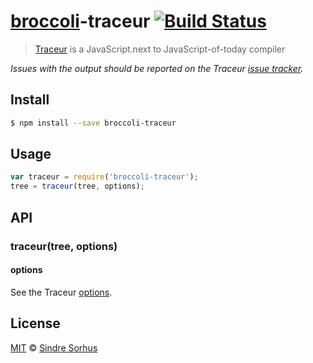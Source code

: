 # [broccoli](https://github.com/joliss/broccoli)-traceur [![Build Status](https://travis-ci.org/sindresorhus/broccoli-traceur.svg?branch=master)](https://travis-ci.org/sindresorhus/broccoli-traceur)

> [Traceur](https://github.com/google/traceur-compiler) is a JavaScript.next to JavaScript-of-today compiler

*Issues with the output should be reported on the Traceur [issue tracker](https://github.com/google/traceur-compiler/issues).*


## Install

```bash
$ npm install --save broccoli-traceur
```


## Usage

```js
var traceur = require('broccoli-traceur');
tree = traceur(tree, options);
```


## API

### traceur(tree, options)

#### options

See the Traceur [options](https://github.com/google/traceur-compiler/issues/584).


## License

[MIT](http://opensource.org/licenses/MIT) © [Sindre Sorhus](http://sindresorhus.com)
